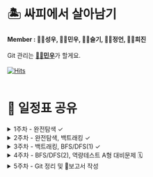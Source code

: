 # 🏝️ 싸피에서 살아남기

<b>Member : 👨‍💻성우, 👨‍💻민우, 👩‍💻슬기, 👩‍💻정언, 👩‍💻희진</b><br/><br/>
Git 관리는 <a href="https://github.com/mccreate"><b>👨‍💻민우</b></a>가 할게요.<br/><br/>
[![Hits](https://hits.seeyoufarm.com/api/count/incr/badge.svg?url=https%3A%2F%2Fgithub.com%2FSSAFY-EWSNN&count_bg=%2379C83D&title_bg=%23555555&icon=&icon_color=%23E7E7E7&title=hits&edge_flat=false)](https://hits.seeyoufarm.com)
<br/><br/>

# 📆 일정표 공유
<details> 
<summary>
1주차 - 완전탐색 ✓
</summary>

- Programmers 고득점 Kit - 최소 직사각형 (86491) <br>

- SWEA - 조교의 성적 매기기 (1983)

</details>

<details>
<summary>
2주차 - 완전탐색, 백트래킹 ✓
</summary>
<br>

- BOJ - 근손실 (18429)

</details>
<details>
<summary>
3주차 - 백트래킹, BFS/DFS(1) ✓
</summary>

- BOJ - 암호 만들기 (1759)
- BOJ - 로또 (6603)
- BOJ - 계란으로 계란치기 (16987) <br><br>

- BOJ - 알고리즘 수업 - 깊이 우선탐색 1 (24479)
- BOJ - 알고리즘 수업 - 너비 우선탐색 1 (24444)
- BOJ - 숨바꼭질 (1697) 
- BOJ - 물통 (2251) 
- BOJ - 토마토 (7659)

</details>

<details>
<summary>
4주차 - BFS/DFS(2), 역량테스트 A형 대비문제 🗓
</summary>
</details>
<details>
<summary>
5주차 - Git 정리 및 📃보고서 작성<br> 
</summary>
</details>
